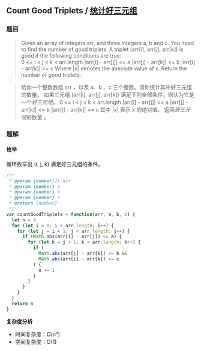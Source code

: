 ## Count Good Triplets / [统计好三元组](https://leetcode-cn.com/problems/count-good-triplets/)

### 题目
> Given an array of integers arr, and three integers a, b and c. You need to find the number of good triplets.
A triplet (arr[i], arr[j], arr[k]) is good if the following conditions are true:\
0 <= i < j < k < arr.length
|arr[i] - arr[j]| <= a
|arr[j] - arr[k]| <= b
|arr[i] - arr[k]| <= c
Where |x| denotes the absolute value of x.
Return the number of good triplets.

> 给你一个整数数组 arr ，以及 a、b 、c 三个整数。请你统计其中好三元组的数量。
如果三元组 (arr[i], arr[j], arr[k]) 满足下列全部条件，则认为它是一个*好三元组*。
0 <= i < j < k < arr.length
|arr[i] - arr[j]| <= a
|arr[j] - arr[k]| <= b
|arr[i] - arr[k]| <= c
其中 |x| 表示 x 的绝对值。
返回*好三元组*的数量 。

### 题解
#### 枚举
循环枚举出 (i, j, k) 满足好三元组的条件。

```js
/**
 * @param {number[]} arr
 * @param {number} a
 * @param {number} b
 * @param {number} c
 * @return {number}
 */
var countGoodTriplets = function(arr, a, b, c) {
  let n = 0
  for (let i = 0; i < arr.length; i++) {
    for (let j = i + 1; j < arr.length; j++) {
      if (Math.abs(arr[i] - arr[j]) <= a) {
        for (let k = j + 1; k < arr.length; k++) {
          if (
            Math.abs(arr[j] - arr[k]) <= b &&
            Math.abs(arr[i] - arr[k]) <= c
          ) {
            n += 1
          }
        }
      }
    }
  }
  return n
}
```

**复杂度分析**
+ 时间复杂度：O(n³)
+ 空间复杂度：O(1)